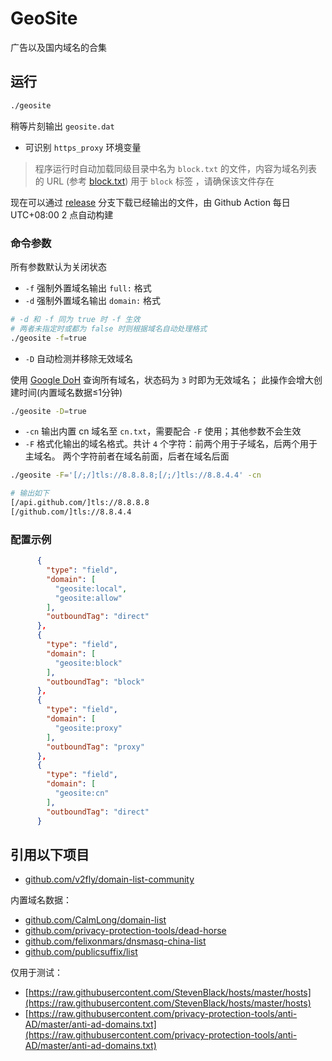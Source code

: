 # GeoSite

广告以及国内域名的合集

## 运行

```bash
./geosite
```

稍等片刻输出 `geosite.dat`

* 可识别 `https_proxy` 环境变量

> 程序运行时自动加载同级目录中名为 `block.txt` 的文件，内容为域名列表的 URL (参考 [block.txt](block.txt)) 用于 `block` 标签
> ，请确保该文件存在

现在可以通过 [release](https://github.com/CalmLong/geosite/tree/release) 分支下载已经输出的文件，由 Github Action 每日 UTC+08:00 2 点自动构建

### 命令参数

所有参数默认为关闭状态

* `-f` 强制外置域名输出 `full:` 格式
* `-d` 强制外置域名输出 `domain:` 格式

```bash
# -d 和 -f 同为 true 时 -f 生效
# 两者未指定时或都为 false 时则根据域名自动处理格式
./geosite -f=true
```

* `-D` 自动检测并移除无效域名

使用 [Google DoH](https://dns.google) 查询所有域名，状态码为 `3` 时即为无效域名；
此操作会增大创建时间(内置域名数据≤1分钟)

```bash
./geosite -D=true
```

* `-cn` 输出内置 cn 域名至 `cn.txt`，需要配合 `-F` 使用；其他参数不会生效
* `-F` 格式化输出的域名格式。共计 `4` 个字符：前两个用于子域名，后两个用于主域名。
两个字符前者在域名前面，后者在域名后面
  
```bash
./geosite -F='[/;/]tls://8.8.8.8;[/;/]tls://8.8.4.4' -cn

# 输出如下
[/api.github.com/]tls://8.8.8.8
[/github.com/]tls://8.8.4.4
````

### 配置示例

```json
      {
        "type": "field",
        "domain": [
          "geosite:local",
          "geosite:allow"
        ],
        "outboundTag": "direct"
      },
      {
        "type": "field",
        "domain": [
          "geosite:block"
        ],
        "outboundTag": "block"
      },
      {
        "type": "field",
        "domain": [
          "geosite:proxy"
        ],
        "outboundTag": "proxy"
      },  
      {
        "type": "field",
        "domain": [
          "geosite:cn"
        ],
        "outboundTag": "direct"
      }
```

## 引用以下项目

* [github.com/v2fly/domain-list-community](https://github.com/v2fly/domain-list-community)

内置域名数据：

* [github.com/CalmLong/domain-list](https://github.com/CalmLong/domain-list)
* [github.com/privacy-protection-tools/dead-horse](https://github.com/privacy-protection-tools/dead-horse)
* [github.com/felixonmars/dnsmasq-china-list](https://github.com/felixonmars/dnsmasq-china-list)
* [github.com/publicsuffix/list](https://github.com/publicsuffix/list)

仅用于测试：

* [https://raw.githubusercontent.com/StevenBlack/hosts/master/hosts](https://raw.githubusercontent.com/StevenBlack/hosts/master/hosts)
* [https://raw.githubusercontent.com/privacy-protection-tools/anti-AD/master/anti-ad-domains.txt](https://raw.githubusercontent.com/privacy-protection-tools/anti-AD/master/anti-ad-domains.txt)




